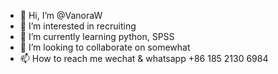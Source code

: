 - 👋 Hi, I’m @VanoraW
- 👀 I’m interested in recruiting 
- 🌱 I’m currently learning python, SPSS
- 💞️ I’m looking to collaborate on somewhat
- 📫 How to reach me wechat & whatsapp +86 185 2130 6984

<!---
VanoraW/VanoraW is a ✨ special ✨ repository because its `README.md` (this file) appears on your GitHub profile.
You can click the Preview link to take a look at your changes.
--->
